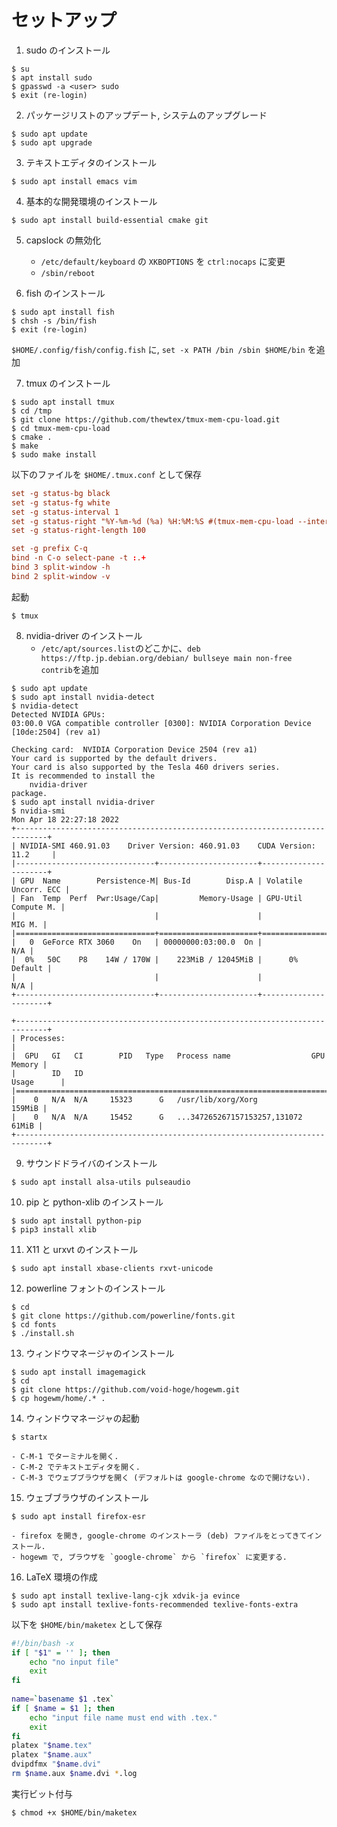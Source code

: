 # セットアップ
1. sudo のインストール
```shellsession
$ su
$ apt install sudo
$ gpasswd -a <user> sudo
$ exit (re-login)
```

2. パッケージリストのアップデート, システムのアップグレード
```shellsession
$ sudo apt update
$ sudo apt upgrade
```

3. テキストエディタのインストール

```shellsession
$ sudo apt install emacs vim
```

4. 基本的な開発環境のインストール
```shellsession
$ sudo apt install build-essential cmake git
```

5. capslock の無効化
   - `/etc/default/keyboard` の `XKBOPTIONS` を `ctrl:nocaps` に変更
   - `/sbin/reboot`

6. fish のインストール
```shellsession
$ sudo apt install fish
$ chsh -s /bin/fish
$ exit (re-login)
```
`$HOME/.config/fish/config.fish` に, `set -x PATH /bin /sbin $HOME/bin` を追加
    
7. tmux のインストール
```shellsession
$ sudo apt install tmux
$ cd /tmp
$ git clone https://github.com/thewtex/tmux-mem-cpu-load.git
$ cd tmux-mem-cpu-load
$ cmake .
$ make 
$ sudo make install
```

以下のファイルを `$HOME/.tmux.conf` として保存
```conf
set -g status-bg black
set -g status-fg white
set -g status-interval 1
set -g status-right "%Y-%m-%d (%a) %H:%M:%S #(tmux-mem-cpu-load --interval 1 --averages-count 0 --cpu-mode 1 --powerline-right --graph-lines 0)"
set -g status-right-length 100

set -g prefix C-q
bind -n C-o select-pane -t :.+
bind 3 split-window -h
bind 2 split-window -v
```

起動
```
$ tmux
```

8. nvidia-driver のインストール
   - `/etc/apt/sources.list`のどこかに、`deb https://ftp.jp.debian.org/debian/ bullseye main non-free contrib`を追加
   
```
$ sudo apt update
$ sudo apt install nvidia-detect
$ nvidia-detect
Detected NVIDIA GPUs:
03:00.0 VGA compatible controller [0300]: NVIDIA Corporation Device [10de:2504] (rev a1)

Checking card:  NVIDIA Corporation Device 2504 (rev a1)
Your card is supported by the default drivers.
Your card is also supported by the Tesla 460 drivers series.
It is recommended to install the
    nvidia-driver
package.
$ sudo apt install nvidia-driver
$ nvidia-smi
Mon Apr 18 22:27:18 2022
+-----------------------------------------------------------------------------+
| NVIDIA-SMI 460.91.03    Driver Version: 460.91.03    CUDA Version: 11.2     |
|-------------------------------+----------------------+----------------------+
| GPU  Name        Persistence-M| Bus-Id        Disp.A | Volatile Uncorr. ECC |
| Fan  Temp  Perf  Pwr:Usage/Cap|         Memory-Usage | GPU-Util  Compute M. |
|                               |                      |               MIG M. |
|===============================+======================+======================|
|   0  GeForce RTX 3060    On   | 00000000:03:00.0  On |                  N/A |
|  0%   50C    P8    14W / 170W |    223MiB / 12045MiB |      0%      Default |
|                               |                      |                  N/A |
+-------------------------------+----------------------+----------------------+
                                                                               
+-----------------------------------------------------------------------------+
| Processes:                                                                  |
|  GPU   GI   CI        PID   Type   Process name                  GPU Memory |
|        ID   ID                                                   Usage      |
|=============================================================================|
|    0   N/A  N/A     15323      G   /usr/lib/xorg/Xorg                159MiB |
|    0   N/A  N/A     15452      G   ...347265267157153257,131072       61MiB |
+-----------------------------------------------------------------------------+
```

9. サウンドドライバのインストール
```shellsession
$ sudo apt install alsa-utils pulseaudio
```


10. pip と python-xlib のインストール
```shellsession
$ sudo apt install python-pip
$ pip3 install xlib
```

11. X11 と urxvt のインストール

```shellsession
$ sudo apt install xbase-clients rxvt-unicode 
```

12. powerline フォントのインストール
```shellsession
$ cd
$ git clone https://github.com/powerline/fonts.git
$ cd fonts
$ ./install.sh
```

13. ウィンドウマネージャのインストール
```shellsession
$ sudo apt install imagemagick
$ cd
$ git clone https://github.com/void-hoge/hogewm.git
$ cp hogewm/home/.* .
```

14. ウィンドウマネージャの起動
```shellsession
$ startx
```
    - C-M-1 でターミナルを開く.
    - C-M-2 でテキストエディタを開く.
    - C-M-3 でウェブブラウザを開く (デフォルトは google-chrome なので開けない).

15. ウェブブラウザのインストール
```shellsession
$ sudo apt install firefox-esr
```
    - firefox を開き, google-chrome のインストーラ (deb) ファイルをとってきてインストール.
    - hogewm で, ブラウザを `google-chrome` から `firefox` に変更する.

16. LaTeX 環境の作成
```shellsession
$ sudo apt install texlive-lang-cjk xdvik-ja evince
$ sudo apt install texlive-fonts-recommended texlive-fonts-extra
```

以下を `$HOME/bin/maketex` として保存

```bash
#!/bin/bash -x
if [ "$1" = '' ]; then
	echo "no input file"
	exit
fi
​
name=`basename $1 .tex`
if [ $name = $1 ]; then
	echo "input file name must end with .tex."
	exit
fi
platex "$name.tex"
platex "$name.aux"
dvipdfmx "$name.dvi"
rm $name.aux $name.dvi *.log
```

実行ビット付与
```shellsession
$ chmod +x $HOME/bin/maketex
```
